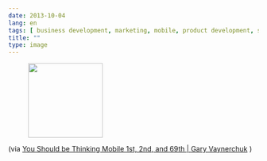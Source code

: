 ```yaml
---
date: 2013-10-04
lang: en
tags: [ business development, marketing, mobile, product development, smartphones ]
title: ""
type: image
---
```


<figure>
<a
href="https://hugo.ferreira.cc/via-you-should-be-thinking-mobile-1st-2nd-and/attachment/360/"
rel="attachment"><img
src="https://hugo.ferreira.cc/wp-content/uploads/2013/10/tumblr_mu4uhahVgC1qz82meo1_1280-150x150.jpg"
width="150" height="150" /></a></figure>

(via [You Should be Thinking Mobile 1st, 2nd, and 69th  |  Gary
Vaynerchuk](http://www.garyvaynerchuk.com/you-should-be-thinking-mobile-1st-2nd-and-69th/)
)

